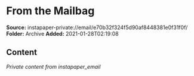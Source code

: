# From the Mailbag

**Source:** instapaper-private://email/e70b32f324f5d90af8448381e0f31f0f/
**Folder:** Archive
**Added:** 2021-01-28T02:19:08




## Content
*Private content from instapaper_email*
